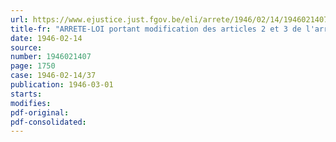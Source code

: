 ```yaml
---
url: https://www.ejustice.just.fgov.be/eli/arrete/1946/02/14/1946021407/justel
title-fr: "ARRETE-LOI portant modification des articles 2 et 3 de l'arrêté royal, nr. 117, du 27 février 1935, en ce qui concerne l'Office de la Navigation"
date: 1946-02-14
source:
number: 1946021407
page: 1750
case: 1946-02-14/37
publication: 1946-03-01
starts:
modifies:
pdf-original:
pdf-consolidated:
---
```


